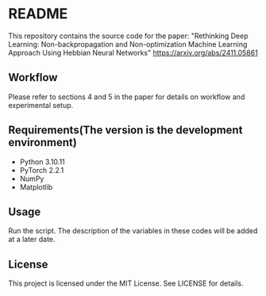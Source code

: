 # README
This repository contains the source code for the paper:
"Rethinking Deep Learning: Non-backpropagation and Non-optimization Machine Learning Approach Using Hebbian Neural Networks"
https://arxiv.org/abs/2411.05861

## Workflow
Please refer to sections 4 and 5 in the paper for details on workflow and experimental setup. 

## Requirements(The version is the development environment)
- Python 3.10.11
- PyTorch 2.2.1
- NumPy
- Matplotlib

## Usage
Run the script. 
The description of the variables in these codes will be added at a later date.

## License
This project is licensed under the MIT License. See LICENSE for details.
